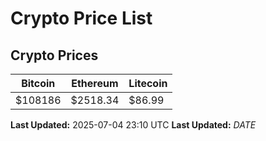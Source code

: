 # Crypto Price List

## Crypto Prices
| Bitcoin | Ethereum | Litecoin |
| ------- | -------- | -------- |
| $108186 | $2518.34 | $86.99 |
**Last Updated:** 2025-07-04 23:10 UTC
**Last Updated:** $DATE$
